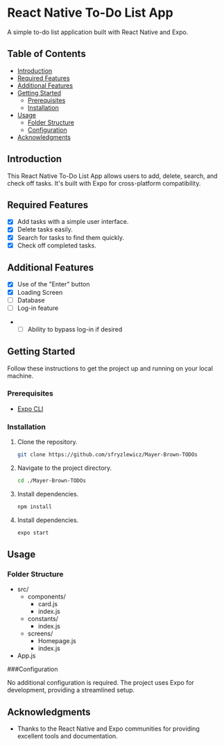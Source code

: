 # React Native To-Do List App

A simple to-do list application built with React Native and Expo.

## Table of Contents

- [Introduction](#introduction)
- [Required Features](#features)
- [Additional Features](#features)
- [Getting Started](#getting-started)
  - [Prerequisites](#prerequisites)
  - [Installation](#installation)
- [Usage](#usage)
  - [Folder Structure](#folder-structure)
  - [Configuration](#configuration)
- [Acknowledgments](#acknowledgments)

## Introduction

This React Native To-Do List App allows users to add, delete, search, and check off tasks. It's built with Expo for cross-platform compatibility.

## Required Features

- [x]  Add tasks with a simple user interface.
- [x] Delete tasks easily.
- [x] Search for tasks to find them quickly.
- [x] Check off completed tasks.

## Additional Features

- [x] Use of the "Enter" button
- [x] Loading Screen
- [ ] Database
- [ ] Log-in feature
- - [ ] Ability to bypass log-in if desired

## Getting Started

Follow these instructions to get the project up and running on your local machine.

### Prerequisites

- [Expo CLI](https://docs.expo.dev/get-started/installation/)

### Installation

1. Clone the repository.
   ```bash
   git clone https://github.com/sfryzlewicz/Mayer-Brown-TODOs

2. Navigate to the project directory.
   ```bash
   cd ./Mayer-Brown-TODOs

3. Install dependencies.
   ```bash
   npm install

4. Install dependencies.
   ```bash
   expo start

## Usage

### Folder Structure

- src/
  - components/
    - card.js
    - index.js
  - constants/
    - index.js
  - screens/
    - Homepage.js
    - index.js
- App.js

###Configuration

No additional configuration is required. The project uses Expo for development, providing a streamlined setup.

## Acknowledgments

- Thanks to the React Native and Expo communities for providing excellent tools and documentation.

